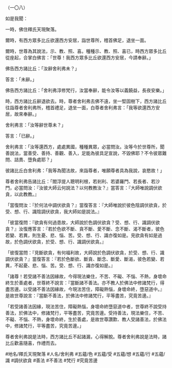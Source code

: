 （一〇八）

如是我聞：

一時，佛住釋氏天現聚落。

爾時，有西方眾多比丘欲還西方安居，詣世尊所，稽首佛足，退坐一面。

爾時，世尊為其說法，示、教、照、喜。種種示、教、照、喜已，時西方眾多比丘從座起，合掌白佛言：「世尊！我西方眾多比丘欲還西方安居，今請奉辭。」

佛告西方諸比丘：「汝辭舍利弗未？」

答言：「未辭。」

佛告西方諸比丘：「舍利弗淳修梵行，汝當奉辭，能令汝等以義饒益，長夜安樂。」

時，西方諸比丘辭退欲去。時，尊者舍利弗去佛不遠，坐一堅固樹下，西方諸比丘往詣尊者舍利弗所，稽首禮足，退坐一面，白尊者舍利弗言：「我等欲還西方安居，故來奉辭。」

舍利弗言：「汝等辭世尊未？」

答言：「已辭。」

舍利弗言：「汝等還西方，處處異國，種種異眾，必當問汝。汝等今於世尊所，聞善說法，當善受、善持、善觀、善入，足能為彼具足宣說，不毀佛耶？不令彼眾難問、詰責、墮負處耶？」

彼諸比丘白舍利弗：「我等為聞法故，來詣尊者，唯願尊者具為我說，哀愍故！」

尊者舍利弗告諸比丘：「閻浮提人聰明利根，若剎利、若婆羅門、若長者、若沙門，必當問汝：『汝彼大師云何說法？以何教教汝？』當答言：『大師唯說調伏欲貪，以此教教。』

「當復問汝：『於何法中調伏欲貪？』當復答言：『大師唯說於彼色陰調伏欲貪，於受、想、行、識陰調伏欲貪，我大師如是說法。』

「彼當復問：『欲貪有何過患故，大師說於色調伏欲貪？受、想、行、識調伏欲貪？』汝復應答言：『若於色欲不斷、貪不斷、愛不斷、念不斷、渴不斷者，彼色若變、若異，則生憂、悲、惱、苦。受、想、行、識亦復如是。見欲貪有如是過故，於色調伏欲貪，於受、想、行、識調伏欲貪。』

「彼復當問：『見斷欲貪，有何福利故，大師說於色調伏欲貪，於受、想、行、識調伏欲貪？』當復答言：『若於色斷欲、斷貪、斷念、斷愛、斷渴，彼色若變、若異，不起憂、悲、惱、苦。受、想、行、識亦復如是。』

「諸尊！若受諸不善法因緣故，今得現法樂住，不苦、不礙、不惱、不熱，身壞命終生於善處者，世尊終不說言：『當斷諸不善法。亦不教人於佛法中修諸梵行，得盡苦邊。以受諸不善法因緣故，今現法苦住，障礙熱惱，身壞命終，墮惡道中。』是故世尊說言：『當斷不善法，於佛法中修諸梵行，平等盡苦，究竟苦邊。』

「若受諸善法因緣，現法苦住，障礙熱惱，身壞命終墮惡道中者，世尊終不說受持善法，於佛法中，修諸梵行，平等盡苦，究竟苦邊。受持善法，現法樂住，不苦、不礙、不惱、不熱，身壞命終，生於善處，是故世尊讚歎、教人受諸善法，於佛法中，修諸梵行，平等盡苦，究竟苦邊。」

尊者舍利弗說是法時，西方諸比丘不起諸漏，心得解脫。尊者舍利弗說是法時，諸比丘歡喜隨喜，作禮而去。

#地名/釋氏天現聚落
#人名/舍利弗
#五蘊/色
#五蘊/受
#五蘊/想
#五蘊/行
#五蘊/識
#調伏欲貪
#善法
#不善法
#梵行
#究竟苦邊
